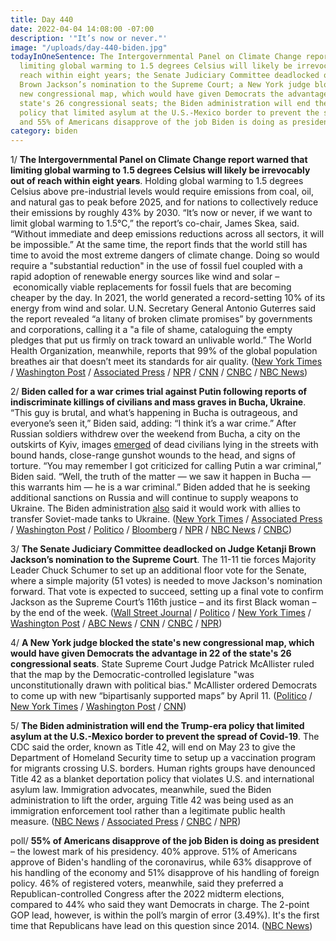 ```yaml
---
title: Day 440
date: 2022-04-04 14:08:00 -07:00
description: '"It’s now or never."'
image: "/uploads/day-440-biden.jpg"
todayInOneSentence: The Intergovernmental Panel on Climate Change report warned that
  limiting global warming to 1.5 degrees Celsius will likely be irrevocably out of
  reach within eight years; the Senate Judiciary Committee deadlocked on Judge Ketanji
  Brown Jackson’s nomination to the Supreme Court; a New York judge blocked the state's
  new congressional map, which would have given Democrats the advantage in 22 of the
  state's 26 congressional seats; the Biden administration will end the Trump-era
  policy that limited asylum at the U.S.-Mexico border to prevent the spread of Covid-19;
  and 55% of Americans disapprove of the job Biden is doing as president.
category: biden
---
```


1/ **The Intergovernmental Panel on Climate Change report warned that limiting global warming to 1.5 degrees Celsius will likely be irrevocably out of reach within eight years**. Holding global warming to 1.5 degrees Celsius above pre-industrial levels would require emissions from coal, oil, and natural gas to peak before 2025, and for nations to collectively reduce their emissions by roughly 43% by 2030. “It’s now or never, if we want to limit global warming to 1.5°C,” the report’s co-chair, James Skea, said. “Without immediate and deep emissions reductions across all sectors, it will be impossible.” At the same time, the report finds that the world still has time to avoid the most extreme dangers of climate change. Doing so would require a "substantial reduction" in the use of fossil fuel coupled with a rapid adoption of renewable energy sources like wind and solar – economically viable replacements for fossil fuels that are becoming cheaper by the day. In 2021, the world generated a record-setting 10% of its energy from wind and solar. U.N. Secretary General Antonio Guterres said the report revealed “a litany of broken climate promises” by governments and corporations, calling it a "a file of shame, cataloguing the empty pledges that put us firmly on track toward an unlivable world.” The World Health Organization, meanwhile, reports that 99% of the global population breathes air that doesn’t meet its standards for air quality. ([New York Times](https://www.nytimes.com/2022/04/04/climate/climate-change-ipcc-un.html) / [Washington Post](https://www.washingtonpost.com/climate-environment/2022/04/04/climate-change-report-united-nations-ipcc/) / [Associated Press](https://apnews.com/article/climate-united-nations-paris-europe-berlin-802ae4475c9047fb6d82ac88b37a690e) / [NPR](https://www.npr.org/2022/04/04/1090577162/climate-change-un-ipcc-report) / [CNN](https://www.cnn.com/2022/04/04/world/un-ipcc-climate-report-mitigation-fossil-fuels/index.html) / [CNBC](https://www.cnbc.com/2022/04/04/ipcc-report-climate-scientists-issue-ultimatum-on-1point5-degrees-goal.html) / [NBC News](https://www.nbcnews.com/science/environment/says-99-percent-worlds-population-breathes-poor-quality-air-rcna22822))

2/ **Biden called for a war crimes trial against Putin following reports of indiscriminate killings of civilians and mass graves in Bucha, Ukraine**. “This guy is brutal, and what’s happening in Bucha is outrageous, and everyone’s seen it,” Biden said, adding: “I think it’s a war crime.” After Russian soldiers withdrew over the weekend from Bucha, a city on the outskirts of Kyiv, images [emerged](https://www.politico.com/news/2022/04/03/ukraine-accuses-russia-massacre-00022595) of dead civilians lying in the streets with bound hands, close-range gunshot wounds to the head, and signs of torture. “You may remember I got criticized for calling Putin a war criminal,” Biden said. “Well, the truth of the matter — we saw it happen in Bucha — this warrants him — he is a war criminal.” Biden added that he is seeking additional sanctions on Russia and will continue to supply weapons to Ukraine. The Biden administration [also](https://www.nytimes.com/2022/04/01/us/politics/us-tanks-ukraine.html) said it would work with allies to transfer Soviet-made tanks to Ukraine. ([New York Times](https://www.nytimes.com/live/2022/04/04/world/ukraine-russia-war#biden-bucha-war-crime) / [Associated Press](https://apnews.com/article/russia-ukraine-war-crimes-biden-putin-84767d1c3c35a7a36f2f70ceaccc3fa0) / [Washington Post](https://www.washingtonpost.com/world/2022/04/04/russia-ukraine-war-news-putin-live-updates/) / [Politico](https://www.politico.com/news/2022/04/04/biden-bucha-massacre-war-crime-00022690) / [Bloomberg](https://www.bloomberg.com/news/articles/2022-04-04/biden-urges-more-sanctions-on-russia-calls-for-war-crimes-trial?sref=MIBMEEoj) / [NPR](https://www.npr.org/live-updates/ukraine-russia-bucha-graves-04-04-2022#biden-says-atrocities-in-bucha-show-putin-is-a-war-criminal) / [NBC News](https://www.nbcnews.com/politics/white-house/biden-planning-new-sanctions-russia-reports-mass-killings-bucha-rcna22835) / [CNBC](https://www.cnbc.com/2022/04/04/biden-calls-to-put-putin-on-trial-for-war-crimes-over-russias-actions-in-ukraine.html))

3/ **The Senate Judiciary Committee deadlocked on Judge Ketanji Brown Jackson’s nomination to the Supreme Court**. The 11-11 tie forces Majority Leader Chuck Schumer to set up an additional floor vote for the Senate, where a simple majority (51 votes) is needed to move Jackson's nomination forward. That vote is expected to succeed, setting up a final vote to confirm Jackson as the Supreme Court’s 116th justice – and its first Black woman – by the end of the week. ([Wall Street Journal](https://www.wsj.com/articles/supreme-court-pick-ketanji-brown-jackson-moves-toward-confirmation-11649085652?mod=hp_lead_pos3) / [Politico](https://www.politico.com/news/2022/04/04/senate-confirm-jackson-gop-00022673) / [New York Times](https://www.nytimes.com/2022/04/04/us/politics/ketanji-brown-jackson-judiciary-committee.html) / [Washington Post](https://www.washingtonpost.com/politics/2022/04/04/senate-vote-ketanji-brown-jackson/) / [ABC News](https://abcnews.go.com/Politics/senate-judiciary-committee-vote-judge-ketanji-brown-jacksons/story?id=83863821) / [CNN](https://www.cnn.com/2022/04/04/politics/ketanji-brown-jackson-committee-vote/index.html) / [CNBC](https://www.cnbc.com/2022/04/04/senate-panel-votes-on-biden-supreme-court-pick-ketanji-brown-jacksons-nomination.html) / [NPR](https://www.npr.org/2022/04/04/1089833711/scotus-nominee-ketanji-jackson-brown-senate-judiciary-vote))

4/ **A New York judge blocked the state's new congressional map, which would have given Democrats the advantage in 22 of the state's 26 congressional seats**. State Supreme Court Judge Patrick McAllister ruled that the map by the Democratic-controlled legislature "was unconstitutionally drawn with political bias." McAllister ordered Democrats to come up with new “bipartisanly supported maps” by April 11. ([Politico](https://www.politico.com/news/2022/03/31/new-york-judge-democrats-redistricting-plan-00022161) / [New York Times](https://www.nytimes.com/2022/03/31/nyregion/judge-new-york-redistricting-gerrymandering.html) / [Washington Post](https://www.washingtonpost.com/politics/2022/03/31/new-york-judge-strikes-down-democratic-drawn-maps/) / [CNN](https://www.cnn.com/2022/03/31/politics/new-york-map-struck-down/))

5/ **The Biden administration will end the Trump-era policy that limited asylum at the U.S.-Mexico border to prevent the spread of Covid-19**. The CDC said the order, known as Title 42, will end on May 23 to give the Department of Homeland Security time to setup up a vaccination program for migrants crossing U.S. borders. Human rights groups have denounced Title 42 as a blanket deportation policy that violates U.S. and international asylum law. Immigration advocates, meanwhile, sued the Biden administration to lift the order, arguing Title 42 was being used as an immigration enforcement tool rather than a legitimate public health measure. ([NBC News](https://www.nbcnews.com/politics/immigration/biden-admin-will-officially-end-title-42-covid-restriction-border-may-rcna22610) / [Associated Press](https://apnews.com/article/immigration-covid-health-public-health-united-states-b67b75c7f39b812e35dccdbeb44438aa) / [CNBC](https://www.cnbc.com/2022/04/01/cdc-will-end-title-42-used-to-expel-migrants-during-covid.html) / [NPR](https://www.npr.org/2022/04/01/1089690477/cdc-pandemic-border-rules-migration-dhs))

poll/ **55% of Americans disapprove of the job Biden is doing as president** – the lowest mark of his presidency. 40% approve. 51% of Americans approve of Biden's handling of the coronavirus, while 63% disapprove of his handling of the economy and 51% disapprove of his handling of foreign policy.  46% of registered voters, meanwhile, said they preferred a Republican-controlled Congress after the 2022 midterm elections, compared to 44% who said they want Democrats in charge. The 2-point GOP lead, however, is within the poll’s margin of error (3.49%). It's the first time that  Republicans have lead on this question since 2014. ([NBC News](https://www.nbcnews.com/politics/meet-the-press/bidens-job-approval-falls-lowest-level-presidency-war-inflation-fears-rcna21679))